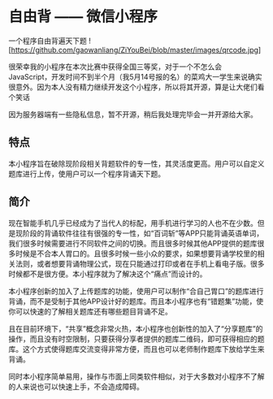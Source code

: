 # 自由背 —— 微信小程序 
一个程序自由背遍天下题
![https://github.com/gaowanliang/ZiYouBei/blob/master/images/qrcode.jpg]

很荣幸我的小程序在本次比赛中获得全国三等奖，对于一个不怎么会JavaScript，开发时间不到半个月（我5月14号报的名）的菜鸡大一学生来说确实很意外。因为本人没有精力继续开发这个小程序，所以将其开源，算是让大佬们看个笑话

因为服务器端有一些隐私信息，暂不开源，稍后我处理完毕会一并开源给大家。
## 特点
本小程序旨在破除现阶段相关背题软件的专一性，其灵活度更高。用户可以自定义题库进行上传，使用户可以一个程序背诵天下题。
## 简介
现在智能手机几乎已经成为了当代人的标配，用手机进行学习的人也不在少数。但是现阶段的背诵软件往往有很强的专一性，如“百词斩”等APP只能背诵英语单词，我们很多时候需要进行不同软件之间的切换。而且很多时候其他APP提供的题库很多时候是不合本人胃口的。且很多时候一些小众的要求，如果想要背诵学校里的相关法则，或者想要背诵物理公式，现在只能通过打印或者在手机上看电子版。很多时候都不是很方便。本小程序就为了解决这个“痛点”而设计的。

本小程序创新的加入了上传题库的功能，使用户可以制作“合自己胃口”的题库进行背诵，而不是受制于其他APP设计好的题库。而且本小程序也有“错题集”功能，使你可以快速的了解相关题库还有哪些题目背诵不足。

且在目前环境下，“共享”概念非常火热，本小程序也创新性的加入了“分享题库”的操作，而且没有时空限制，只要获得分享者提供的题库二维码，即可获得相应的题库。这个方式使得题库交流变得非常方便，而且也可以老师制作题库下放给学生来背诵。

同时本小程序简单易用，操作与市面上同类软件相似，对于大多数对小程序不了解的人来说也可以快速上手，不会造成障碍。
